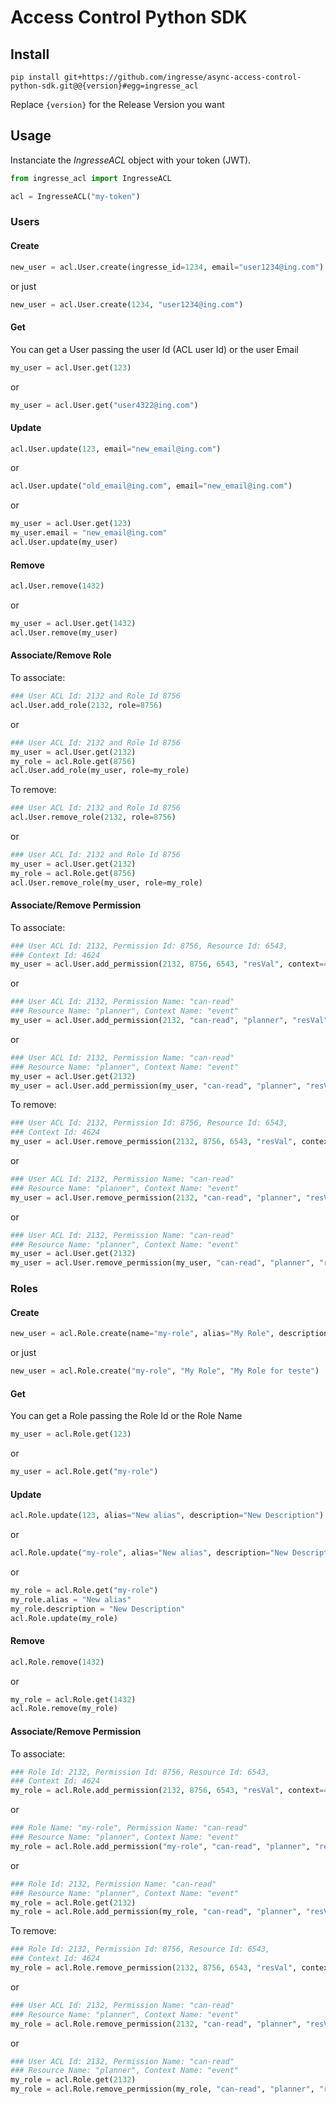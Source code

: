 # Access Control Python SDK

## Install

```
pip install git+https://github.com/ingresse/async-access-control-python-sdk.git@@{version}#egg=ingresse_acl
```

Replace `{version}` for the Release Version you want

## Usage

Instanciate the *IngresseACL* object with your token (JWT).

```python
from ingresse_acl import IngresseACL

acl = IngresseACL("my-token")
```

### Users

#### Create

```python
new_user = acl.User.create(ingresse_id=1234, email="user1234@ing.com")
```

or just

```python
new_user = acl.User.create(1234, "user1234@ing.com")
```

#### Get

You can get a User passing the user Id (ACL user Id) or the user Email

```python
my_user = acl.User.get(123)
```

or

```python
my_user = acl.User.get("user4322@ing.com")
```

#### Update

```python
acl.User.update(123, email="new_email@ing.com")
```

or

```python
acl.User.update("old_email@ing.com", email="new_email@ing.com")
```

or

```python
my_user = acl.User.get(123)
my_user.email = "new_email@ing.com"
acl.User.update(my_user)
```

#### Remove

```python
acl.User.remove(1432)
```

or

```python
my_user = acl.User.get(1432)
acl.User.remove(my_user)
```

#### Associate/Remove Role

To associate:

```python
### User ACL Id: 2132 and Role Id 8756
acl.User.add_role(2132, role=8756)
```

or

```python
### User ACL Id: 2132 and Role Id 8756
my_user = acl.User.get(2132)
my_role = acl.Role.get(8756)
acl.User.add_role(my_user, role=my_role)
```

To remove:

```python
### User ACL Id: 2132 and Role Id 8756
acl.User.remove_role(2132, role=8756)
```

or

```python
### User ACL Id: 2132 and Role Id 8756
my_user = acl.User.get(2132)
my_role = acl.Role.get(8756)
acl.User.remove_role(my_user, role=my_role)
```

#### Associate/Remove Permission
To associate:

```python
### User ACL Id: 2132, Permission Id: 8756, Resource Id: 6543,
### Context Id: 4624
my_user = acl.User.add_permission(2132, 8756, 6543, "resVal", context=4624, context_value="ctxVal")
```

or

```python
### User ACL Id: 2132, Permission Name: "can-read"
### Resource Name: "planner", Context Name: "event"
my_user = acl.User.add_permission(2132, "can-read", "planner", "resVal", context="event", context_value="ctxVal")
```

or

```python
### User ACL Id: 2132, Permission Name: "can-read"
### Resource Name: "planner", Context Name: "event"
my_user = acl.User.get(2132)
my_user = acl.User.add_permission(my_user, "can-read", "planner", "resVal", context="event", context_value="ctxVal")
```

To remove:

```python
### User ACL Id: 2132, Permission Id: 8756, Resource Id: 6543,
### Context Id: 4624
my_user = acl.User.remove_permission(2132, 8756, 6543, "resVal", context=4624, context_value="ctxVal")
```

or

```python
### User ACL Id: 2132, Permission Name: "can-read"
### Resource Name: "planner", Context Name: "event"
my_user = acl.User.remove_permission(2132, "can-read", "planner", "resVal", context="event", context_value="ctxVal")
```

or

```python
### User ACL Id: 2132, Permission Name: "can-read"
### Resource Name: "planner", Context Name: "event"
my_user = acl.User.get(2132)
my_user = acl.User.remove_permission(my_user, "can-read", "planner", "resVal", context="event", context_value="ctxVal")
```

### Roles

#### Create

```python
new_user = acl.Role.create(name="my-role", alias="My Role", description="My Role for teste")
```

or just

```python
new_user = acl.Role.create("my-role", "My Role", "My Role for teste")
```

#### Get
You can get a Role passing the Role Id or the Role Name

```python
my_user = acl.Role.get(123)
```

or

```python
my_user = acl.Role.get("my-role")
```

#### Update

```python
acl.Role.update(123, alias="New alias", description="New Description")
```

or

```python
acl.Role.update("my-role", alias="New alias", description="New Description")
```

or

```python
my_role = acl.Role.get("my-role")
my_role.alias = "New alias"
my_role.description = "New Description"
acl.Role.update(my_role)
```

#### Remove

```python
acl.Role.remove(1432)
```

or

```python
my_role = acl.Role.get(1432)
acl.Role.remove(my_role)
```

#### Associate/Remove Permission
To associate:

```python
### Role Id: 2132, Permission Id: 8756, Resource Id: 6543,
### Context Id: 4624
my_role = acl.Role.add_permission(2132, 8756, 6543, "resVal", context=4624, context_value="ctxVal")
```

or

```python
### Role Name: "my-role", Permission Name: "can-read"
### Resource Name: "planner", Context Name: "event"
my_role = acl.Role.add_permission("my-role", "can-read", "planner", "resVal", context="event", context_value="ctxVal")
```

or

```python
### Role Id: 2132, Permission Name: "can-read"
### Resource Name: "planner", Context Name: "event"
my_role = acl.Role.get(2132)
my_role = acl.Role.add_permission(my_role, "can-read", "planner", "resVal", context="event", context_value="ctxVal")
```

To remove:

```python
### Role Id: 2132, Permission Id: 8756, Resource Id: 6543,
### Context Id: 4624
my_role = acl.Role.remove_permission(2132, 8756, 6543, "resVal", context=4624, context_value="ctxVal")
```

or

```python
### User ACL Id: 2132, Permission Name: "can-read"
### Resource Name: "planner", Context Name: "event"
my_role = acl.Role.remove_permission(2132, "can-read", "planner", "resVal", context="event", context_value="ctxVal")
```

or

```python
### User ACL Id: 2132, Permission Name: "can-read"
### Resource Name: "planner", Context Name: "event"
my_role = acl.Role.get(2132)
my_role = acl.Role.remove_permission(my_role, "can-read", "planner", "resVal", context="event", context_value="ctxVal")
```

